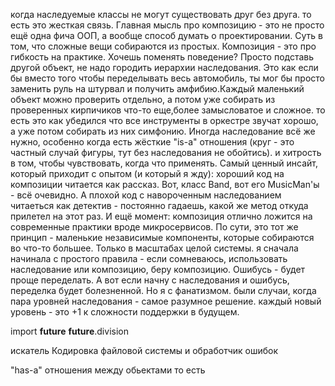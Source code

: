 когда наследуемые классы не могут существовать друг без друга. то есть это жесткая связь.
Главная мысль про композицию - это не просто ещё одна фича ООП, а вообще способ думать о проектировании. Суть в том, что сложные вещи собираются из простых. 
Композиция - это про гибкость на практике. Хочешь поменять поведение? Просто подставь другой объект, не надо городить иерархии наследования. Это как если бы вместо того чтобы переделывать весь автомобиль, ты мог бы просто заменить руль на штурвал и получить амфибию.Каждый маленький объект можно проверить отдельно, а потом уже собирать из проверенных кирпичиков что-то  еще,более замысловатое и сложное. то есть это как убедился что все инструменты в оркестре звучат хорошо, а уже потом собирать из них симфонию. Иногда наследование всё же нужно, особенно когда есть жёсткие "is-a" отношения (круг - это частный случай фигуры, тут без наследования не обойтись). и хитрость в том, чтобы чувствовать, когда что применять.
Самый ценный инсайт, который приходит с опытом (и который я жду): хороший код на композиции читается как рассказ. Вот, класс Band, вот его MusicMan'ы - всё очевидно. А плохой код с навороченным наследованием читаеться как детектив - постоянно гадаешь, какой же метод откуда прилетел на этот раз.
И ещё момент: композиция отлично ложится на современные практики вроде микросервисов. По сути, это тот же принцип - маленькие независимые компоненты, которые собираются во что-то большее. Только в масштабах целой системы.
я сначала начинала  с простого правила - если  сомневаюсь, использовать наследование или композицию, беру композицию. Ошибусь - будет проще переделать. А вот если начну с наследования и ошибусь, переделка будет болезненной.
Но я с фанатизмом. были случаи, когда пара уровней наследования - самое разумное решение. каждый новый уровень - это +1 к сложности поддержки в будущем. 



import __future__
__future__.division

искатель Кодировка файловой системы и обработчик ошибок


 














"has-a" отношения между обьектами
то есть 